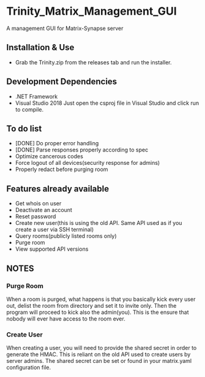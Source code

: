 # Trinity_Matrix_Management_GUI
A management GUI for Matrix-Synapse server

## Installation & Use
- Grab the Trinity.zip from the releases tab and run the installer. 

## Development Dependencies 
- .NET Framework
- Visual Studio 2018
Just open the csproj file in Visual Studio and click run to compile. 

## To do list

- [DONE] Do proper error handling
- [DONE] Parse responses properly according to spec
- Optimize cancerous codes
- Force logout of all devices(security response for admins)
- Properly redact before purging room

## Features already available
- Get whois on user
- Deactivate an account
- Reset password
- Create new user(this is using the old API. Same API used as if you create a user via SSH terminal)
- Query rooms(publicly listed rooms only)
- Purge room
- View supported API versions

## NOTES
### Purge Room
When a room is purged, what happens is that you basically kick every user out, delist the room from directory and set it to invite only. Then the program will proceed to kick also the admin(you). This is the ensure that nobody will ever have access to the room ever. 

### Create User
When creating a user, you will need to provide the shared secret in order to generate the HMAC. This is reliant on the old API used to create users by server admins. 
The shared secret can be set or found in your matrix.yaml configuration file. 
